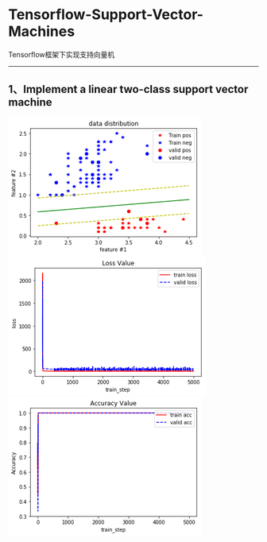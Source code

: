 # Tensorflow-Support-Vector-Machines
Tensorflow框架下实现支持向量机 
****
## 1、Implement a linear two-class support vector machine      
![linear svm ](https://github.com/anbo1024/Tensorflow-Support-Vector-Machines/blob/master/img/1.png)
![linear svm ](https://github.com/anbo1024/Tensorflow-Support-Vector-Machines/blob/master/img/2.png)  
![linear svm ](https://github.com/anbo1024/Tensorflow-Support-Vector-Machines/blob/master/img/3.png)  
